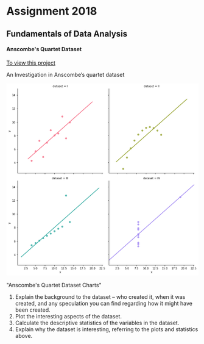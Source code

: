 # Assignment 2018
## Fundamentals of Data Analysis


#### Anscombe's Quartet Dataset 
[To view this project](https://nbviewer.jupyter.org/github/RitRa/Anscombe-s_quartet-dataset/blob/master/Anscombe%27s%20Quartet%20Dataset.ipynb)


An Investigation in Anscombe’s quartet dataset

![Anscombe's Quartet Dataset Chart](https://github.com/RitRa/Anscombe-s_quartet-dataset/blob/master/images/chart.png) 

"Anscombe's Quartet Dataset Charts"

1. Explain the background to the dataset – who created it, when it was created, and
any speculation you can find regarding how it might have been created.
2.  Plot the interesting aspects of the dataset.
3.  Calculate the descriptive statistics of the variables in the dataset.
4.  Explain why the dataset is interesting, referring to the plots and statistics above.


